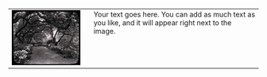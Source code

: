 <table> <tr> <!-- Image cell --> <td> <img src="/images/3953273590_704e3899d5_m.jpg" alt="Image Description" width="300"/> </td> <!-- Text cell --> <td style="vertical-align: top; padding-left: 20px;"> Your text goes here. You can add as much text as you like, and it will appear right next to the image. </td> </tr> </table>